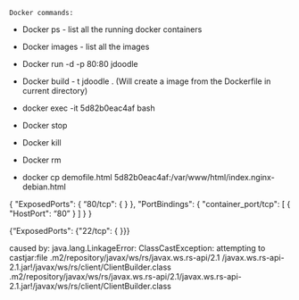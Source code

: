 
`Docker commands:`

 - Docker ps  - list all the running docker containers
- Docker images  - list all the images
- Docker run -d -p 80:80 jdoodle 
- Docker build - t jdoodle .    (Will create a image from the Dockerfile in current directory)
 -   docker exec -it 5d82b0eac4af bash
- Docker stop <containerid>
- Docker kill <containerid>
- Docker rm <containerid>

 - docker cp demofile.html 5d82b0eac4af:/var/www/html/index.nginx-debian.html


{
	"ExposedPorts": {
		“80/tcp": { }
	}, "PortBindings": {
        "container_port/tcp": [
            {
                 "HostPort": “80”
            }
        ]
    }
}

{“ExposedPorts": {"22/tcp": { }}}


caused by: java.lang.LinkageError: ClassCastException: attempting to castjar:file .m2/repository/javax/ws/rs/javax.ws.rs-api/2.1 /javax.ws.rs-api-2.1.jar!/javax/ws/rs/client/ClientBuilder.class .m2/repository/javax/ws/rs/javax.ws.rs-api/2.1/javax.ws.rs-api-2.1.jar!/javax/ws/rs/client/ClientBuilder.class
